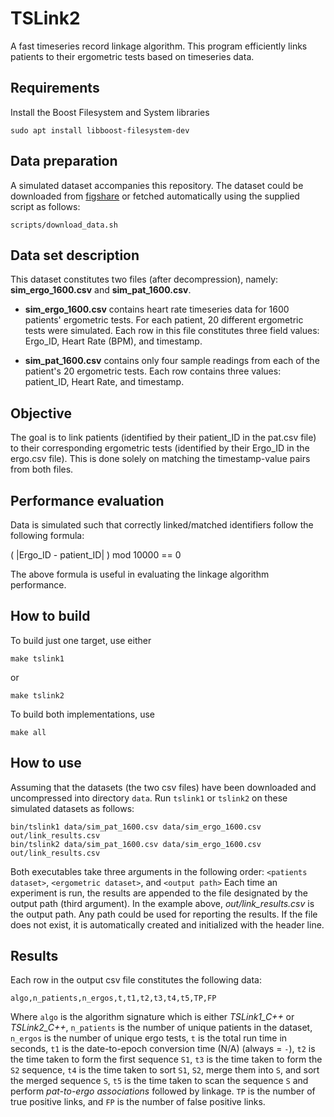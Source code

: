 # TSLink2 

A fast timeseries record linkage algorithm. This program efficiently links patients to their ergometric tests based on timeseries data. 

## Requirements

Install the Boost Filesystem and System libraries

```shell
sudo apt install libboost-filesystem-dev
```

## Data preparation

A simulated dataset accompanies this repository.
The dataset could be downloaded from [figshare](https://doi.org/10.6084/m9.figshare.19224786.v1) or
fetched automatically using the supplied script as follows:

```shell
scripts/download_data.sh
```

## Data set description

This dataset constitutes two files (after decompression), namely: **sim_ergo_1600.csv** and **sim_pat_1600.csv**.

 - **sim_ergo_1600.csv** contains heart rate timeseries data for 1600 patients' ergometric tests. For each patient, 20 different ergometric tests were simulated. Each row in this file constitutes three field values: Ergo_ID, Heart Rate (BPM), and timestamp.

 - **sim_pat_1600.csv** contains only four sample readings from each of the patient's 20 ergometric tests. Each row contains three values: patient_ID, Heart Rate, and timestamp.

## Objective

The goal is to link patients (identified by their patient_ID in the pat.csv file) to their corresponding ergometric tests (identified by their Ergo_ID in the ergo.csv file). This is done solely on matching the timestamp-value pairs from both files.


## Performance evaluation

Data is simulated such that correctly linked/matched identifiers follow the following formula:

( |Ergo_ID - patient_ID| ) mod 10000 == 0

The above formula is useful in evaluating the linkage algorithm performance.

## How to build

To build just one target, use either
```shell
make tslink1
```
or
```shell
make tslink2
```
To build both implementations, use
```shell
make all
```

## How to use

Assuming that the datasets (the two csv files) have been downloaded and uncompressed into directory `data`.
Run `tslink1` or `tslink2` on these simulated datasets as follows: 
```shell
bin/tslink1 data/sim_pat_1600.csv data/sim_ergo_1600.csv out/link_results.csv
bin/tslink2 data/sim_pat_1600.csv data/sim_ergo_1600.csv out/link_results.csv
```
Both executables take three arguments in the following order:
`<patients dataset>`, `<ergometric dataset>`, and `<output path>` 
Each time an experiment is run,
the results are appended to the file designated by the output path (third argument).
In the example above, *out/link_results.csv* is the output path.
Any path could be used for reporting the results. 
If the file does not exist, it is automatically created and initialized with the header line.

## Results

Each row in the output csv file constitutes the following data:
```
algo,n_patients,n_ergos,t,t1,t2,t3,t4,t5,TP,FP
```
Where `algo` is the algorithm signature which is either *TSLink1_C++* or *TSLink2_C++*,
`n_patients` is the number of unique patients in the dataset,
`n_ergos` is the number of unique ergo tests,
`t` is the total run time in seconds,
`t1` is the date-to-epoch conversion time (N/A) (always = `-`),
`t2` is the time taken to form the first sequence `S1`,
`t3` is the time taken to form the `S2` sequence,
`t4` is the time taken to sort `S1`, `S2`, merge them into `S`, and sort the merged sequence `S`,
`t5` is the time taken to scan the sequence `S` and perform *pat-to-ergo associations* followed by linkage.
`TP` is the number of true positive links, and
`FP` is the number of false positive links.

